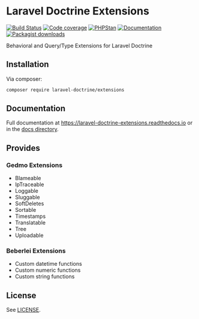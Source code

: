 <p align="center">
    <img src="https://placehold.co/10x10/337ab7/337ab7.png" width="100%" height="15px">
</p>

Laravel Doctrine Extensions
===========================

[![Build Status](https://github.com/laravel-doctrine/extensions/actions/workflows/continuous-integration.yml/badge.svg)](https://github.com/laravel-doctrine/extensions/actions/workflows/continuous-integration.yml?query=branch%3A2.0.x)
[![Code coverage](https://codecov.io/gh/laravel-doctrine/extensions/branch/2.0.x/graph/badge.svg?token=hbyGgWHabZ)](https://codecov.io/gh/laravel-doctrine/extensions)
[![PHPStan](https://img.shields.io/badge/PHPStan-level%201-brightgreen.svg)](https://img.shields.io/badge/PHPStan-level%201-brightgreen.svg)
[![Documentation](https://readthedocs.org/projects/laravel-doctrine-extensions/badge/?version=latest)](https://laravel-doctrine-extensions.readthedocs.io/en/latest/?badge=latest)
[![Packagist downloads](https://img.shields.io/packagist/dm/laravel-doctrine/extensions.svg?style=flat-square)](https://packagist.org/packages/laravel-doctrine/extensions)

Behavioral and Query/Type Extensions for Laravel Doctrine

Installation
------------

Via composer:

```bash
composer require laravel-doctrine/extensions
```


Documentation
-------------

Full documentation at https://laravel-doctrine-extensions.readthedocs.io or in the [docs directory](https://github.com/laravel-doctrine/extensions/tree/2.0.x/docs).



Provides
--------

### Gedmo Extensions

* Blameable
* IpTraceable
* Loggable
* Sluggable
* SoftDeletes
* Sortable
* Timestamps
* Translatable
* Tree
* Uploadable

### Beberlei Extensions

* Custom datetime functions
* Custom numeric functions
* Custom string functions


License
-------

See [LICENSE](https://github.com/laravel-doctrine/extensions/blob/master/LICENSE).
